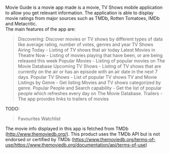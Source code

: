 Movie Guide is a movie app made is a movie, TV Shows mobile application to allow you get relevant information. The application is able to display movie ratings from major  sources such as TMDb, Rotten Tomatoes, IMDb and Metacritic.  
The main features of the app are:
> Discovering: Discover movies or TV shows by different types of data like average rating, number of votes, genres and year
> TV Shows Airing Today - Listing of TV shows that air today
> Latest Movies in Theatre Now - Listing of movies playing that have been, or are being released this week
> Popular Movies - Listing of popular movies on The Movie Database
> Upcoming TV Shows - Listing of TV shows that are currently on the air or has an episode with an air date in the next 7 days.
> Popular TV Shows -  List of popular TV shows
> TV and Movie Listings by Genre - Get listing Movies and TV shows categorized by genre.
> Popular People and Search capability - Get the list of popular people which refreshes every day on The Movie Database.
> Trailers - The app provides links to trailers of movies

TODO:
> Favourites
> Watchlist

The movie info displayed in this app is fetched from TMDb (http://www.themoviedb.org/).
This product uses the TMDb API but is not endorsed or certified by TMDb (https://www.themoviedb.org/terms-of-use/https://www.themoviedb.org/documentation/api/terms-of-use)